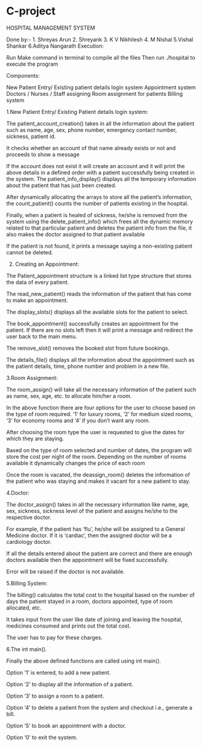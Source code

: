 # C-project
HOSPITAL MANAGEMENT SYSTEM


Done by:-
                1. Shreyas Arun
             2. Shreyank
             3. K V Nikhilesh
             4. M Nishal
             5.Vishal Shankar
          6.Aditya Nangarath
Execution:

Run Make command in terminal to compile all the files
Then run ./hospital to execute the program



Components:


New Patient Entry/ Existing patient details login system
Appointment system
Doctors / Nurses / Staff assigning
Room assignment for patients
Billing system


1.New Patient Entry/ Existing Patient details login system:

The patient_account_creation() takes in all the information about the patient such as name, age, sex, phone number, emergency contact number, sickness, patient id.

It checks whether an account of that name already exists or not and proceeds to show a message 

If the account does not exist it will create an account and it will print the above details in a defined order with a patient successfully being created in the system.
The patient_info_display() displays all the temporary information about the patient that has just been created.

After dynamically allocating the arrays to store all the patient’s information, the count_patient() counts the number of patients existing in the hospital.

Finally, when a patient is healed of sickness, he/she is removed from the system using the delete_patient_info() which frees all the dynamic memory related to that particular patient and deletes the patient info from the file, it also makes the doctor assigned to that patient available

If the patient is not found, it prints a message saying a non-existing patient cannot be deleted.


2. Creating an Appointment:



The Patient_appointment structure is a linked list type structure that stores the data of every patient.

 The read_new_patient() reads the information of the patient that has come to make an appointment.

The display_slots() displays all the available slots for the patient to select.

The book_appointment() successfully creates an appointment for the patient. If there are no slots left then it will print a message and redirect the user back to the main menu.

The remove_slot() removes the booked slot from future bookings.

The details_file() displays all the information about the appointment such as the patient details, time, phone  number and problem in a new file.





3.Room Assignment:

The room_assign() will take all the necessary information of the patient such as name, sex, age, etc. to allocate him/her a room.

In the above function there are four options for the user to choose based on the type of room required. ‘1’ for luxury rooms, ‘2’ for medium sized rooms, ‘3’ for economy rooms and ‘4’ if you don’t want any room.

After choosing the room type the user is requested to give the dates for which they are staying.

Based on the type of room selected and number of dates, the program will store  the cost per night of the room. Depending on the number of rooms available it dynamically changes the price of each room

Once the room is vacated, the deassign_room() deletes the information of the patient who was staying and makes it vacant for a new patient to stay.



4.Doctor:

The doctor_assign() takes in all the necessary information like name, age, sex, sickness, sickness level of the patient and assigns he/she to the respective doctor.

For example, if the patient has ‘flu’, he/she will be assigned to a General Medicine doctor. If it is ‘cardiac’, then the assigned doctor will be a cardiology doctor.

If all the details entered about the patient are correct and there are enough doctors available then the appointment will be fixed successfully.

Error will be raised if the doctor is not available.






5.Billing System:

The billing() calculates the total cost to the hospital based on the number of days the patient stayed in a room, doctors appointed, type of room allocated, etc.

It takes input from the user like date of joining and leaving the hospital, medicines consumed and prints out the total cost.

The user has to pay for these charges.



6.The int main().

Finally the above defined functions are called using int main().

Option ‘1’ is entered, to add a new patient.

Option ‘2’ to display all the information of a patient.

Option ‘3’ to assign a room to a patient.

Option ‘4’ to delete a patient from the system and checkout i.e., generate a bill.

Option ‘5’ to book an appointment with a doctor.

Option ‘0’ to exit the system.
